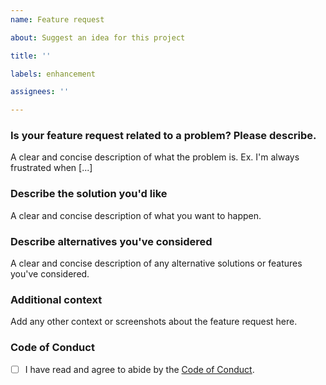 ```yaml
---
name: Feature request

about: Suggest an idea for this project

title: ''

labels: enhancement

assignees: ''

---
```


### Is your feature request related to a problem? Please describe.
A clear and concise description of what the problem is. Ex. I'm always frustrated when [...]

### Describe the solution you'd like
A clear and concise description of what you want to happen.

### Describe alternatives you've considered
A clear and concise description of any alternative solutions or features you've considered.

### Additional context
Add any other context or screenshots about the feature request here.

### Code of Conduct

- [ ] I have read and agree to abide by the [Code of Conduct](../CODE_OF_CONDUCT.md).
